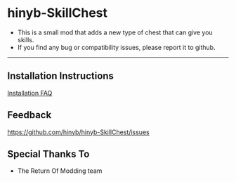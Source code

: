 # hinyb-SkillChest
* This is a small mod that adds a new type of chest that can give you skills.
* If you find any bug or compatibility issues, please report it to github.

---

## Installation Instructions

[Installation FAQ](https://docs.google.com/document/u/1/d/1NgLwb8noRLvlV9keNc_GF2aVzjARvUjpND2rxFgxyfw/edit?usp=sharing)

## Feedback
https://github.com/hinyb/hinyb-SkillChest/issues

## Special Thanks To
* The Return Of Modding team
